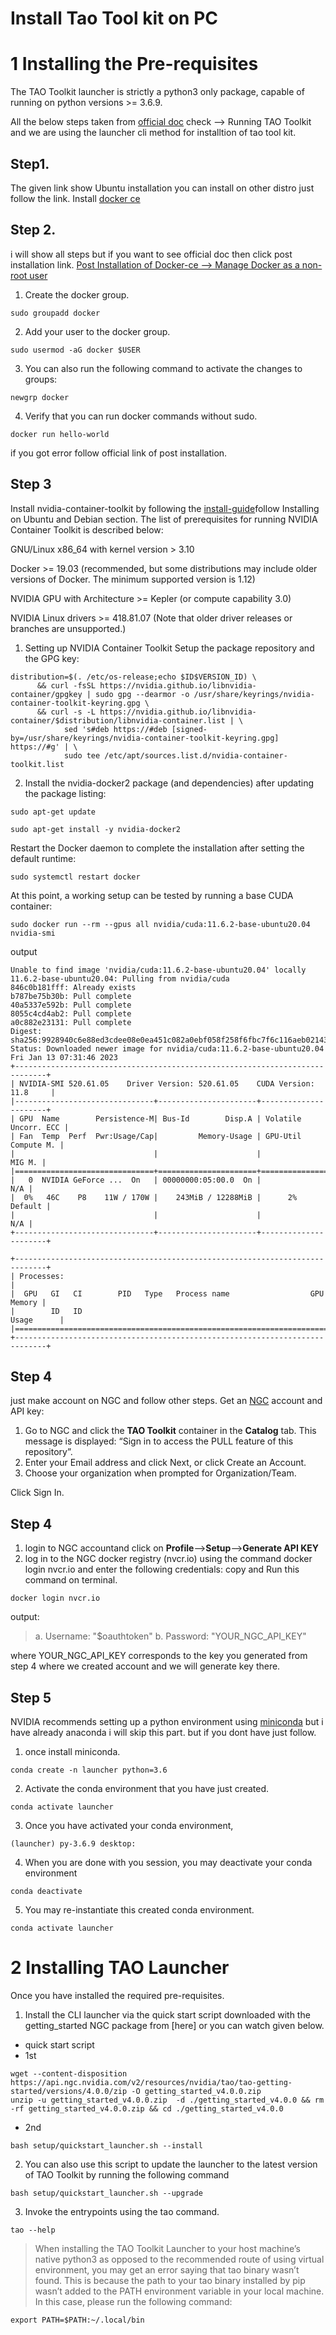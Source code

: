 # Install Tao Tool kit on PC

# 1 Installing the Pre-requisites
The TAO Toolkit launcher is strictly a python3 only package, capable of running on python versions >= 3.6.9.

All the below steps taken from [official doc](https://docs.nvidia.com/tao/tao-toolkit/text/tao_toolkit_quick_start_guide.html) check --> Running TAO Toolkit and we are using the launcher cli method for installtion of tao tool kit.

## Step1. 
The given link show Ubuntu installation you can install on other distro just follow the link.
Install [docker ce](https://docs.docker.com/engine/install/ubuntu/)

## Step 2.
i will show all steps but if you want to see official doc then click post installation link.
[Post Installation of Docker-ce --> Manage Docker as a non-root user](https://docs.docker.com/engine/install/linux-postinstall/)
1. Create the docker group.
```
sudo groupadd docker
```
2. Add your user to the docker group.
```
sudo usermod -aG docker $USER
```
3. You can also run the following command to activate the changes to groups:
```
newgrp docker
```
4. Verify that you can run docker commands without sudo.
```
docker run hello-world
```
if you got error follow official link of post installation.

## Step 3
Install nvidia-container-toolkit by following the [install-guide](https://docs.nvidia.com/datacenter/cloud-native/container-toolkit/install-guide.html)follow Installing on Ubuntu and Debian section.
The list of prerequisites for running NVIDIA Container Toolkit is described below:

GNU/Linux x86_64 with kernel version > 3.10

Docker >= 19.03 (recommended, but some distributions may include older versions of Docker. The minimum supported version is 1.12)

NVIDIA GPU with Architecture >= Kepler (or compute capability 3.0)

NVIDIA Linux drivers >= 418.81.07 (Note that older driver releases or branches are unsupported.)

1. Setting up NVIDIA Container Toolkit
Setup the package repository and the GPG key:
```
distribution=$(. /etc/os-release;echo $ID$VERSION_ID) \
      && curl -fsSL https://nvidia.github.io/libnvidia-container/gpgkey | sudo gpg --dearmor -o /usr/share/keyrings/nvidia-container-toolkit-keyring.gpg \
      && curl -s -L https://nvidia.github.io/libnvidia-container/$distribution/libnvidia-container.list | \
            sed 's#deb https://#deb [signed-by=/usr/share/keyrings/nvidia-container-toolkit-keyring.gpg] https://#g' | \
            sudo tee /etc/apt/sources.list.d/nvidia-container-toolkit.list
```

2. Install the nvidia-docker2 package (and dependencies) after updating the package listing:
```
sudo apt-get update
```
```
sudo apt-get install -y nvidia-docker2
```
Restart the Docker daemon to complete the installation after setting the default runtime:
```
sudo systemctl restart docker
```
At this point, a working setup can be tested by running a base CUDA container:

```
sudo docker run --rm --gpus all nvidia/cuda:11.6.2-base-ubuntu20.04 nvidia-smi
```
output
```
Unable to find image 'nvidia/cuda:11.6.2-base-ubuntu20.04' locally
11.6.2-base-ubuntu20.04: Pulling from nvidia/cuda
846c0b181fff: Already exists 
b787be75b30b: Pull complete 
40a5337e592b: Pull complete 
8055c4cd4ab2: Pull complete 
a0c882e23131: Pull complete 
Digest: sha256:9928940c6e88ed3cdee08e0ea451c082a0ebf058f258f6fbc7f6c116aeb02143
Status: Downloaded newer image for nvidia/cuda:11.6.2-base-ubuntu20.04
Fri Jan 13 07:31:46 2023       
+-----------------------------------------------------------------------------+
| NVIDIA-SMI 520.61.05    Driver Version: 520.61.05    CUDA Version: 11.8     |
|-------------------------------+----------------------+----------------------+
| GPU  Name        Persistence-M| Bus-Id        Disp.A | Volatile Uncorr. ECC |
| Fan  Temp  Perf  Pwr:Usage/Cap|         Memory-Usage | GPU-Util  Compute M. |
|                               |                      |               MIG M. |
|===============================+======================+======================|
|   0  NVIDIA GeForce ...  On   | 00000000:05:00.0  On |                  N/A |
|  0%   46C    P8    11W / 170W |    243MiB / 12288MiB |      2%      Default |
|                               |                      |                  N/A |
+-------------------------------+----------------------+----------------------+
                                                                               
+-----------------------------------------------------------------------------+
| Processes:                                                                  |
|  GPU   GI   CI        PID   Type   Process name                  GPU Memory |
|        ID   ID                                                   Usage      |
|=============================================================================|
+-----------------------------------------------------------------------------+
```

## Step 4
just make account on NGC and follow other steps.
Get an [NGC](https://catalog.ngc.nvidia.com/) account and API key:

1. Go to NGC and click the **TAO Toolkit** container in the **Catalog** tab. This message is displayed: “Sign in to access the PULL feature of this repository”.
2. Enter your Email address and click Next, or click Create an Account.
3. Choose your organization when prompted for Organization/Team.

Click Sign In.

## Step 4
1. login to NGC accountand click on **Profile**-->**Setup**-->**Generate API KEY**
2. log in to the NGC docker registry (nvcr.io) using the command docker login nvcr.io and enter the following credentials:
copy and Run this command on terminal.
```
docker login nvcr.io
```
output:
 > a. Username: "$oauthtoken"
 > b. Password: "YOUR_NGC_API_KEY"
 
where YOUR_NGC_API_KEY corresponds to the key you generated from step 4 where we created account and we will generate key there.

## Step 5
NVIDIA recommends setting up a python environment using [miniconda](https://docs.conda.io/en/latest/miniconda.html) but i have already anaconda i will skip this part. but if you dont have just follow.

1. once install miniconda.
```
conda create -n launcher python=3.6
```
2. Activate the conda environment that you have just created.
```
conda activate launcher
```
3. Once you have activated your conda environment,
```
(launcher) py-3.6.9 desktop:
```
4. When you are done with you session, you may deactivate your conda environment
```
conda deactivate
```
5. You may re-instantiate this created conda environment.
```
conda activate launcher
```
# 2 Installing TAO Launcher

Once you have installed the required pre-requisites.

1. Install the CLI launcher via the quick start script downloaded with the getting_started NGC package from [here] or you can watch given below.
 - quick start script
-  1st
```
wget --content-disposition https://api.ngc.nvidia.com/v2/resources/nvidia/tao/tao-getting-started/versions/4.0.0/zip -O getting_started_v4.0.0.zip
unzip -u getting_started_v4.0.0.zip  -d ./getting_started_v4.0.0 && rm -rf getting_started_v4.0.0.zip && cd ./getting_started_v4.0.0
```
- 2nd 
```
bash setup/quickstart_launcher.sh --install
```
2. You can also use this script to update the launcher to the latest version of TAO Toolkit by running the following command
```
bash setup/quickstart_launcher.sh --upgrade
```
3. Invoke the entrypoints using the tao command.
```
tao --help
```

 > When installing the TAO Toolkit Launcher to your host machine’s native python3 as opposed to the recommended route of using virtual environment, you may get an error saying that tao binary wasn’t found. This is because the path to your tao binary installed by pip wasn’t added to the PATH environment variable in your local machine. In this case, please run the following command:
```
export PATH=$PATH:~/.local/bin
```


